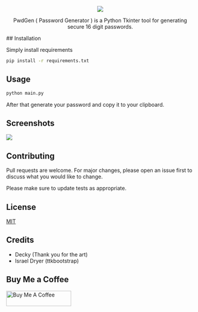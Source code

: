 <p align="center" width="100%">
    <img src="https://i.imgur.com/jW6UwBZ.png"> 
</p>
<p align="center" width="100%">
PwdGen ( Password Generator ) is a Python Tkinter tool for generating secure 16 digit passwords.
</p>
## Installation

Simply install requirements

```bash
pip install -r requirements.txt
```

## Usage

```bash
python main.py
```
After that generate your password and copy it to your clipboard.

## Screenshots
![](https://i.imgur.com/nmHLyBL.png)

## Contributing
Pull requests are welcome. For major changes, please open an issue first to discuss what you would like to change.

Please make sure to update tests as appropriate.

## License
[MIT](https://choosealicense.com/licenses/mit/)

## Credits
- Decky (Thank you for the art)
- Israel Dryer (ttkbootstrap)

## Buy Me a Coffee
<a href="https://www.buymeacoffee.com/zjairo" target="_blank"><img src="https://cdn.buymeacoffee.com/buttons/default-orange.png" alt="Buy Me A Coffee" height="41" width="174"></a>
